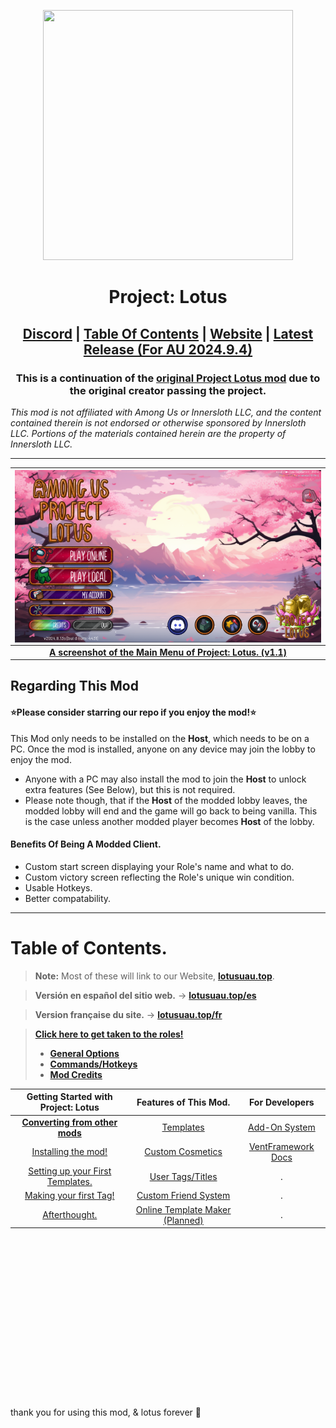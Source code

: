 <p align="center">
  <img width="400" height="400" src="https://avatars.githubusercontent.com/u/173427715">
</p>
<h1 align="center">Project: Lotus</h1>

<h2 align="center"> <a href="https://discord.gg/projectlotus">Discord</a> | <a href="#table-of-contents">Table Of Contents</a> | <a href="https://beta.lotusuau.top/">Website</a> | <a href="https://github.com/Lotus-AU/LotusContinued/releases/latest">Latest Release (For AU 2024.9.4)</a>

<h3 align="center">This is a continuation of the <a href="https://github.com/ImaMapleTree/Lotus">original Project Lotus mod</a> due to the original creator passing the project. </h3>
<i align="center">This mod is not affiliated with Among Us or Innersloth LLC, and the content contained therein is not endorsed or otherwise sponsored by Innersloth LLC. Portions of the materials contained herein are the property of Innersloth LLC.</i>

---

|        <img align="center" src="./.github/main_menu2.png">         |
| :----------------------------------------------------------------: |
| <u>**A screenshot of the Main Menu of Project: Lotus. (v1.1)**</u> |

## Regarding This Mod

#### ⭐Please consider starring our repo if you enjoy the mod!⭐

This Mod only needs to be installed on the **Host**, which needs to be on a PC. Once the mod is installed, anyone on any device may join the lobby to enjoy the mod. <br>

- Anyone with a PC may also install the mod to join the **Host** to unlock extra features (See Below), but this is not required.
- Please note though, that if the **Host** of the modded lobby leaves, the modded lobby will end and the game will go back to being vanilla. This is the case unless another modded player becomes **Host** of the lobby.

#### Benefits Of Being A Modded Client.<br>

- Custom start screen displaying your Role's name and what to do.
- Custom victory screen reflecting the Role's unique win condition.
- Usable Hotkeys.
- Better compatability.

---

# Table of Contents.

> **Note:** Most of these will link to our Website, [**lotusuau.top**](https://beta.lotusuau.top). <br>

> **Versión en español del sitio web.** -> [**lotusuau.top/es**](https://beta.lotusuau.top/es)<br>

> **Version française du site.** -> [**lotusuau.top/fr**](https://beta.lotusuau.top/fr)<br>

> [**Click here to get taken to the roles!**](https://beta.lotusuau.top/en/roles)
>
> - [**General Options**](https://beta.lotusuau.top/rd/options)
> - [**Commands/Hotkeys**](https://beta.lotusuau.top/rd/commands)
> - [**Mod Credits**](https://beta.lotusuau.top/credits)

|                     Getting Started with Project: Lotus                     |                    Features of This Mod.                     |                    For Developers                    |
| :-------------------------------------------------------------------------: | :----------------------------------------------------------: | :--------------------------------------------------: |
|   [**Converting from other mods**](https://beta.lotusuau.top/rd/convert)    |     [Templates](https://beta.lotusuau.top/rd/templates)      | [Add-On System](https://dev.lotusuau.top/rd/addons)  |
|         [Installing the mod!](https://beta.lotusuau.top/rd/install)         |   [Custom Cosmetics](https://beta.lotusuau.top/rd/touhats)   | [VentFramework Docs](https://dev.lotusuau.top/rd/vf) |
| [Setting up your First Templates.](https://beta.lotusuau.top/rd/f-template) |    [User Tags/Titles](https://beta.lotusuau.top/rd/tags)     |                          .                           |
|      [Making your first Tag!](https://beta.lotusuau.top/rd/first-tag)       | [Custom Friend System](https://beta.lotusuau.top/rd/friends) |                          .                           |
|        [Afterthought.](https://beta.lotusuau.top/rd/gs-afterthought)        |             [Online Template Maker (Planned)](#)             |                          .                           |

<br>
<br>
<br>
<br>
<br>
<br>
<br>
<br>
<br>
<br>
<br>
<br>
<br>
<br>
<br>
<br>
thank you for using this mod, & lotus forever 🪷
